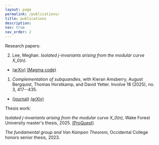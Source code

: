 ```yaml
---
layout: page
permalink: /publications/
title: publications
description:
nav: true
nav_order: 2
---
```


Research papers:

2. Lee, Meghan. *Isolated j-invariants arising from the modular curve X_0(n).* 
  - [(arXiv)](https://doi.org/10.48550/arXiv.2507.19462) [(Magma code)](https://github.com/meghanhlee/NonIsolated)

1. *Complementation of subquandles*, with Kieran Amsberry, August Bergquist, Thomas Horstkamp, and David Yetter. Involve 18 (2025), no. 3, 417--435.
  - [(journal)](https://msp.org/involve/2025/18-3/involve-v18-n3-p03-s.pdf) [(arXiv)](https://arxiv.org/abs/2304.09747)

Thesis work:

*Isolated j-invariants arising from the modular curve X_0(n),* Wake Forest University master's thesis, 2025. [(ProQuest)](https://www.proquest.com/docview/3223494656?accountid=14868&parentSessionId=G4R5cPXuhaYE8qwnqXnthShGXl9GcLdwBr5K%2BF0LwCs%3D&sourcetype=Dissertations%20&%20Theses)

*The fundamental group and Van Kampen Theorem,* Occidental College honors senior thesis, 2023.
